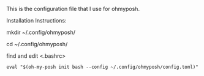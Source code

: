 This is the configuration file that I use for ohmyposh.

Installation Instructions:
  
  mkdir ~/.config/ohmyposh/
  
  cd ~/.config/ohmyposh/

  find and edit <.bashrc>

    eval "$(oh-my-posh init bash --config ~/.config/ohmyposh/config.toml)"


